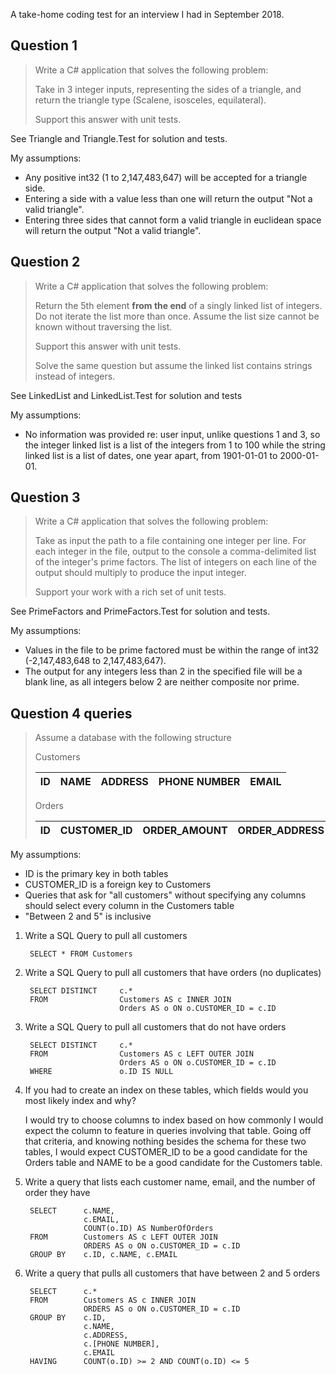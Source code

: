 A take-home coding test for an interview I had in September 2018.

## Question 1
> Write a C# application that solves the following problem:
>
> Take in 3 integer inputs, representing the sides of a triangle, and return the triangle type (Scalene, isosceles, equilateral).
>
> Support this answer with unit tests.

See Triangle and Triangle.Test for solution and tests.

My assumptions:
- Any positive int32 (1 to 2,147,483,647) will be accepted for a triangle side.
- Entering a side with a value less than one will return the output "Not a valid triangle".
- Entering three sides that cannot form a valid triangle in euclidean space will return the output "Not a valid triangle".

## Question 2
> Write a C# application that solves the following problem:
>
> Return the 5th element **from the end** of a singly linked list of integers.  Do not iterate the list more than once.  Assume the list size cannot be known without traversing the list.
>
> Support this answer with unit tests.
>
> Solve the same question but assume the linked list contains strings instead of integers.

See LinkedList and LinkedList.Test for solution and tests

My assumptions:
- No information was provided re: user input, unlike questions 1 and 3, so the integer linked list is a list of the integers from 1 to 100 while the string linked list is a list of dates, one year apart, from 1901-01-01 to 2000-01-01.

## Question 3
> Write a C# application that solves the following problem:
>
> Take as input the path to a file containing one integer per line. For each integer in the file, output to the console a comma-delimited list of the integer's prime factors. The list of integers on each line of the output should multiply to produce the input integer. 
>
> Support your work with a rich set of unit tests.

See PrimeFactors and PrimeFactors.Test for solution and tests.

My assumptions:
- Values in the file to be prime factored must be within the range of int32 (-2,147,483,648 to 2,147,483,647).
- The output for any integers less than 2 in the specified file will be a blank line, as all integers below 2 are neither composite nor prime.

## Question 4 queries

> Assume a database with the following structure
>
> Customers
>
> | ID | NAME | ADDRESS | PHONE NUMBER | EMAIL |
> | --- | --- | --- | --- | --- |
>
> Orders
>
> | ID | CUSTOMER_ID | ORDER_AMOUNT | ORDER_ADDRESS |
> | --- | --- | --- | --- |

My assumptions:
- ID is the primary key in both tables
- CUSTOMER_ID is a foreign key to Customers
- Queries that ask for "all customers" without specifying any columns should select every column in the Customers table 
- "Between 2 and 5" is inclusive

1. Write a SQL Query to pull all customers

        SELECT * FROM Customers

2. Write a SQL Query to pull all customers that have orders (no duplicates)

        SELECT DISTINCT     c.*
        FROM                Customers AS c INNER JOIN
                            Orders AS o ON o.CUSTOMER_ID = c.ID

3. Write a SQL Query to pull all customers that do not have orders

        SELECT DISTINCT     c.*
        FROM                Customers AS c LEFT OUTER JOIN
                            Orders AS o ON o.CUSTOMER_ID = c.ID
        WHERE               o.ID IS NULL

4. If you had to create an index on these tables, which fields would you most likely index and why?


    I would try to choose columns to index based on how commonly I would expect the column to feature in queries involving that table. Going off that criteria, and knowing nothing besides the schema for these two tables, I would expect CUSTOMER_ID to be a good candidate for the Orders table and NAME to be a good candidate for the Customers table.

5. Write a query that lists each customer name, email, and the number of order they have 

        SELECT      c.NAME,
                    c.EMAIL,
                    COUNT(o.ID) AS NumberOfOrders
        FROM        Customers AS c LEFT OUTER JOIN
                    ORDERS AS o ON o.CUSTOMER_ID = c.ID
        GROUP BY    c.ID, c.NAME, c.EMAIL

6. Write a query that pulls all customers that have between 2 and 5 orders

        SELECT      c.*	
        FROM        Customers AS c INNER JOIN
                    ORDERS AS o ON o.CUSTOMER_ID = c.ID
        GROUP BY    c.ID,
                    c.NAME,
                    c.ADDRESS,
                    c.[PHONE NUMBER],
                    c.EMAIL
        HAVING      COUNT(o.ID) >= 2 AND COUNT(o.ID) <= 5
